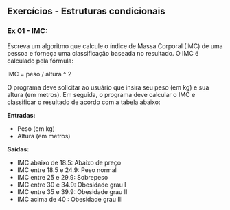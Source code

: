 
## Exercícios -  Estruturas condicionais

### Ex 01 - IMC:

Escreva um algoritmo que calcule o índice de Massa Corporal (IMC) de uma pessoa e forneça uma classificação baseada no resultado. O IMC é calculado pela fórmula:

IMC = peso / altura ^ 2

O programa deve solicitar ao usuário que insira seu peso (em kg) e sua altura (em metros). Em seguida, o programa deve calcular o IMC e classificar o resultado de acordo com a tabela abaixo:

**Entradas:**
- Peso (em kg)
- Altura (em metros)

**Saídas:**

- IMC abaixo de 18.5: Abaixo de preço
- IMC entre 18.5 e 24.9: Peso normal
- IMC entre 25 e 29.9: Sobrepeso
- IMC entre 30 e 34.9: Obesidade grau I
- IMC entre 35 e 39.9: Obesidade grau II
- IMC acima de 40 : Obesidade grau III
<!--stackedit_data:
eyJoaXN0b3J5IjpbMTM5NzIzOTIwOSwtMTcxNTMzNTQyMywxMz
Y3ODI2MzU4LDM2MDM5MjM3LDE1MDkwMzgzODZdfQ==
-->